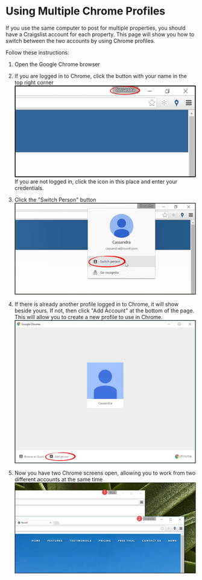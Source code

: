 # Using Multiple Chrome Profiles

If you use the same computer to post for multiple properties, you should have a Craigslist account for each property. This page will show you how to switch between the two accounts by using Chrome profiles.

Follow these instructions:
1. Open the Google Chrome browser
2. If you are logged in to Chrome, click the button with your name in the top right corner
![](chrome10.jpg)<br>
If you are not logged in, click the icon in this place and enter your credentials.

3. Click the "Switch Person" button
![](chrome11.jpg)<br>

4. If there is already another profile logged in to Chrome, it will show beside yours. If not, then click "Add Account" at the bottom of the page. This will allow you to create a new profile to use in Chrome.
![](chrome12.jpg)<br>

5. Now you have two Chrome screens open, allowing you to work from two different accounts at the same time
![](chrome13.jpg)

